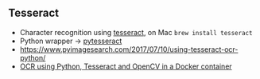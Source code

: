## Tesseract
* Character recognition using [tesseract](https://github.com/tesseract-ocr/tesseract), on Mac `brew install tesseract`
* Python wrapper -> [pytesseract](https://pypi.org/project/pytesseract/) 
* https://www.pyimagesearch.com/2017/07/10/using-tesseract-ocr-python/
* [OCR using Python, Tesseract and OpenCV in a Docker container ](https://github.com/robmarkcole/ocr-tesseract-docker)